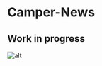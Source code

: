 # Camper-News

## Work in progress

![alt](<img src="https://github.com/samcorin/Camper-News/raw/master/img/Bootsrtap" width="200px">)
